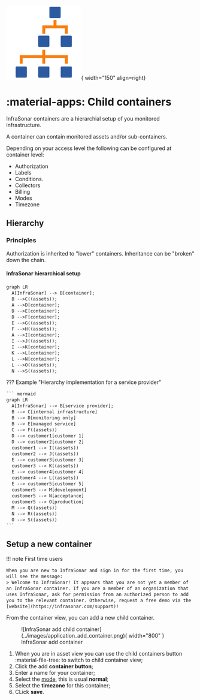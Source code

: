 ![Containers](../images/application_childcontainers.png){ width="150" align=right}

# :material-apps: Child containers 

InfraSonar containers are a hierarchial setup of you monitored infrastructure.

A container can contain monitored assets and/or sub-containers.

Depending on your access level the following can be configured at container level:

* Authorization
* Labels
* Conditions.
* Collectors
* Billing
* Modes
* Timezone

## Hierarchy

### Principles

Authorization is inherited to "lower" containers. Inheritance can be "broken" down the chain.

#### InfraSonar hierarchical setup

``` mermaid
graph LR
  A[InfraSonar] --> B[container];
  B -->C((assets));
  A -->D[container];
  D -->E[container];
  D -->F[container];
  E -->G((assets));
  F -->H((assets));
  A -->I[container];
  I -->J((assets));
  I -->K[container];
  K -->L[container];
  L -->N[container];
  L -->O((assets));
  N -->S((assets));
```

??? Example "Hierarchy implementation for a service provider"

    ``` mermaid
    graph LR
      A[InfraSonar] --> B[service provider];
      B --> C[internal infrastructure]
      B --> D[monitoring only]
      B --> E[managed service]
      C --> F((assets))
      D --> customer1[customer 1]
      D --> customer2[customer 2]
      customer1 --> I((assets))
      customer2 --> J((assets))
      E --> customer3[customer 3]
      customer3 --> K((assets))
      E --> customer4[customer 4]
      customer4 --> L((assets))
      E --> customer5[customer 5]
      customer5 --> M[development]
      customer5 --> N[acceptance]
      customer5 --> O[production]
      M --> Q((assets))
      N --> R((assets))
      O --> S((assets))
    ```

## Setup a new container

!!! note First time users

    When you are new to InfraSonar and sign in for the first time, you will see the message:
    > Welcome to InfraSonar! It appears that you are not yet a member of an InfraSonar container. If you are a member of an organization that uses InfraSonar, ask for permission from an authorized person to add you to the relevant container. Otherwise, request a free demo via the [website](https://infrasonar.com/support)!

From the container view, you can add a new child container.

<figure markdown>
  ![InfraSonar add child container](../images/application_add_container.png){ width="800" }
  <figcaption>InfraSonar add container</figcaption>
</figure>

1. When you are in asset view you can use the child containers button :material-file-tree: to switch to child container view;
2. Click the add **container button**;
3. Enter a name for your container;
4. Select the [mode](modes.md), this is usual **normal**;
5. Select the **timezone** for this container;
6. CLick **save**.